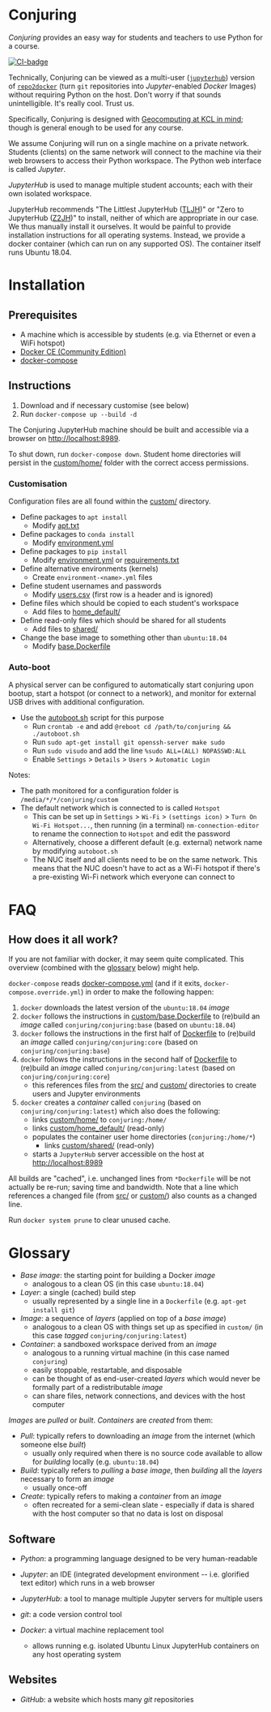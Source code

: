 # Conjuring

*Conjuring* provides an easy way for students and teachers to use Python for a
course.

[![CI-badge]][CI]

Technically, Conjuring can be viewed as a multi-user ([`jupyterhub`]) version of
[`repo2docker`] (turn `git` repositories into *Jupyter*-enabled *Docker* Images)
without requiring Python on the host. Don't worry if that sounds unintelligible.
It's really cool. Trust us.

Specifically, Conjuring is designed with [Geocomputing at KCL in mind][geocomp];
though is general enough to be used for any course.

We assume Conjuring will run on a single machine on a private network. Students
(clients) on the same network will connect to the machine via their web browsers
to access their Python workspace. The Python web interface is called *Jupyter*.

*JupyterHub* is used to manage multiple student accounts; each with their own
isolated workspace.

JupyterHub recommends "The Littlest JupyterHub ([TLJH])" or "Zero to JupyterHub
([Z2JH])" to install, neither of which are appropriate in our case. We thus
manually install it ourselves. It would be painful to provide installation
instructions for all operating systems. Instead, we provide a docker container
(which can run on any supported OS). The container itself runs Ubuntu 18.04.

[`jupyterhub`]: https://github.com/jupyterhub/jupyterhub
[`repo2docker`]: https://github.com/jupyter/repo2docker
[geocomp]: https://www.kcl.ac.uk/sspp/departments/geography/research/Research-Domains/Geocomputation/About-Us
[TLJH]: https://tljh.jupyter.org
[Z2JH]: https://z2jh.jupyter.org

# Installation

## Prerequisites
- A machine which is accessible by students
  (e.g. via Ethernet or even a WiFi hotspot)
- [Docker CE (Community Edition)][docker-ce]
- [docker-compose][docker-compose]

[docker-ce]: https://docs.docker.com/install/
[docker-compose]: https://github.com/docker/compose/releases

## Instructions
1. Download and if necessary customise (see below)
2. Run `docker-compose up --build -d`

The Conjuring JupyterHub machine should be built and accessible via a browser on
<http://localhost:8989>.

To shut down, run `docker-compose down`.
Student home directories will persist in the [custom/home/](custom/home/)
folder with the correct access permissions.

### Customisation
Configuration files are all found within the [custom/](custom/) directory.

- Define packages to `apt install`
    + Modify [apt.txt](custom/apt.txt)
- Define packages to `conda install`
    + Modify [environment.yml](custom/environment.yml)
- Define packages to `pip install`
    + Modify [environment.yml](custom/environment.yml) or [requirements.txt](custom/requirements.txt)
- Define alternative environments (kernels)
    + Create `environment-<name>.yml` files
- Define student usernames and passwords
    + Modify [users.csv](custom/users.csv) (first row is a header and is ignored)
- Define files which should be copied to each student's workspace
    + Add files to [home_default/](custom/home_default/)
- Define read-only files which should be shared for all students
    + Add files to [shared/](custom/shared/)
- Change the base image to something other than `ubuntu:18.04`
    + Modify [base.Dockerfile](custom/base.Dockerfile)

### Auto-boot
A physical server can be configured to automatically start conjuring upon
bootup, start a hotspot (or connect to a network),
and monitor for external USB drives with additional configuration.

- Use the [autoboot.sh](autoboot.sh) script for this purpose
    + Run `crontab -e` and add `@reboot cd /path/to/conjuring && ./autoboot.sh`
    + Run `sudo apt-get install git openssh-server make sudo`
    + Run `sudo visudo` and add the line `%sudo ALL=(ALL) NOPASSWD:ALL`
    + Enable `Settings` > `Details` > `Users` > `Automatic Login`

Notes:

- The path monitored for a configuration folder is `/media/*/*/conjuring/custom`
- The default network which is connected to is called `Hotspot`
    + This can be set up in `Settings` > `Wi-Fi` > `(settings icon)` >
      `Turn On Wi-Fi Hotspot...`,
      then running (in a terminal) `nm-connection-editor` to rename the
      connection to `Hotspot` and edit the password
    + Alternatively, choose a different default (e.g. external) network name by
      modifying `autoboot.sh`
    + The NUC itself and all clients need to be on the same network. This means
      that the NUC doesn't have to act as a Wi-Fi hotspot if there's a
      pre-existing Wi-Fi network which everyone can connect to

# FAQ

## How does it all work?

If you are not familiar with docker, it may seem quite complicated.
This overview (combined with the [glossary](#glossary) below) might help.

`docker-compose` reads [docker-compose.yml](docker-compose.yml) (and if it
exits, `docker-compose.override.yml`) in order to make the following happen:

1. `docker` downloads the latest version of the `ubuntu:18.04` *image*
2. `docker` follows the instructions in
   [custom/base.Dockerfile](custom/base.Dockerfile) to (re)build
   an *image* called `conjuring/conjuring:base` (based on `ubuntu:18.04`)
3. `docker` follows the instructions in the first half of
   [Dockerfile](Dockerfile) to (re)build an *image* called
   `conjuring/conjuring:core` (based on `conjuring/conjuring:base`)
4. `docker` follows the instructions in the second half of
   [Dockerfile](Dockerfile) to (re)build an *image* called
   `conjuring/conjuring:latest` (based on `conjuring/conjuring:core`)
    - this references files from the [src/](src/) and [custom/](custom/)
      directories to create users and Jupyter environments
5. `docker` creates a *container* called `conjuring`
   (based on `conjuring/conjuring:latest`) which also does the following:
    - links [custom/home/](custom/home/) to `conjuring:/home/`
    - links [custom/home_default/](custom/home_default) (read-only)
    - populates the container user home directories (`conjuring:/home/*`)
        * links [custom/shared/](custom/shared) (read-only)
    - starts a `JupyterHub` server accessible on the host at
      <http://localhost:8989>

All builds are "cached", i.e. unchanged lines from `*Dockerfile` will be not
actually be re-run; saving time and bandwidth. Note that a line which references
a changed file (from [src/](src/) or [custom/](custom/)) also counts as a
changed line.

Run `docker system prune` to clear unused cache.

# Glossary

- *Base image*: the starting point for building a Docker *image*
    + analogous to a clean OS (in this case `ubuntu:18.04`)
- *Layer*: a single (cached) build step
    + usually represented by a single line in a `Dockerfile`
      (e.g. `apt-get install git`)
- *Image*: a sequence of *layers* (applied on top of a *base image*)
    + analogous to a clean OS with things set up as specified in `custom/`
      (in this case *tagged* `conjuring/conjuring:latest`)
- *Container*: a sandboxed workspace derived from an *image*
    + analogous to a running virtual machine (in this case named `conjuring`)
    + easily stoppable, restartable, and disposable
    + can be thought of as end-user-created *layers* which would never be
      formally part of a redistributable *image*
    + can share files, network connections, and devices with the host computer

*Images* are *pulled* or *built*. *Containers* are *created* from them:

- *Pull*: typically refers to downloading an *image* from the internet (which someone else *built*)
    + usually only required when there is no source code available to allow for *building* locally (e.g. `ubuntu:18.04`)
- *Build*: typically refers to *pulling* a *base image*, then *building* all the *layers* necessary to form an *image*
    + usually once-off
- *Create*: typically refers to making a *container* from an *image*
    + often recreated for a semi-clean slate - especially if data is shared with the host computer so that no data is lost on disposal

## Software

- *Python*: a programming language designed to be very human-readable

- *Jupyter*: an IDE (integrated development environment -- i.e. glorified text
editor) which runs in a web browser

- *JupyterHub*: a tool to manage multiple Jupyter servers for multiple users

- *git*: a code version control tool

- *Docker*: a virtual machine replacement tool
    + allows running e.g. isolated Ubuntu Linux JupyterHub containers on any host operating system

## Websites

- *GitHub*: a website which hosts many *git* repositories

[CI-badge]: https://img.shields.io/github/workflow/status/conjuring/conjuring/Test/master?logo=GitHub
[CI]: https://github.com/conjuring/conjuring/actions/workflows/test.yml
